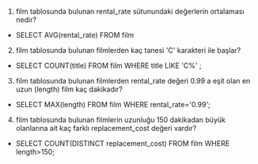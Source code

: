1. film tablosunda bulunan rental_rate sütunundaki değerlerin ortalaması nedir?
- SELECT AVG(rental_rate) FROM film
2. film tablosunda bulunan filmlerden kaç tanesi 'C' karakteri ile başlar?
- SELECT COUNT(title) FROM film WHERE title LIKE 'C%' ;
3. film tablosunda bulunan filmlerden rental_rate değeri 0.99 a eşit olan en uzun (length) film kaç dakikadır?
- SELECT MAX(length) FROM film WHERE rental_rate='0.99';
4. film tablosunda bulunan filmlerin uzunluğu 150 dakikadan büyük olanlarına ait kaç farklı replacement_cost değeri vardır?
- SELECT COUNT(DISTINCT replacement_cost) FROM film WHERE length>150;
